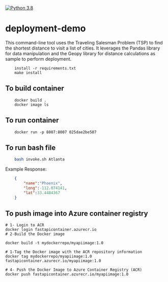 [![Python 3.8](https://github.com/msbeigi/deployment-demo/actions/workflows/main.yml/badge.svg)](https://github.com/msbeigi/deployment-demo/actions/workflows/main.yml)

# deployment-demo

This command-line tool uses the Traveling Salesman Problem (TSP) to find the shortest distance to visit a list of cities. It leverages the Pandas library for data manipulation and the Geopy library for distance calculations as sample to perform deployment.

```
    install -r requirements.txt
    make install
```

## To build container
```
    docker build .
    docker image ls
```

## To run container
```
    docker run -p 8007:8007 025dae2be507
```

## To run bash file
```bash
    bash invoke.sh Atlanta
```
Example Response:
```json
    {
        "name":"Phoenix",
        "long":-112.074141,
        "lat":33.4484367
    }
```
## To push image into Azure container registry 

```
# 1- Login to ACR
docker login fastapicontainer.azurecr.io
# 2-Build the Docker image  

docker build -t mydockerrepo/myapiimage:1.0

# 1-Tag the Docker image with the ACR repository information
docker tag mydockerrepo/myapiimage:1.0 fastapicontainer.azurecr.io/myapiimage:1.0

# 4- Push the Docker Image to Azure Container Registry (ACR)
docker push fastapicontainer.azurecr.io/myapiimage:1.0


```
